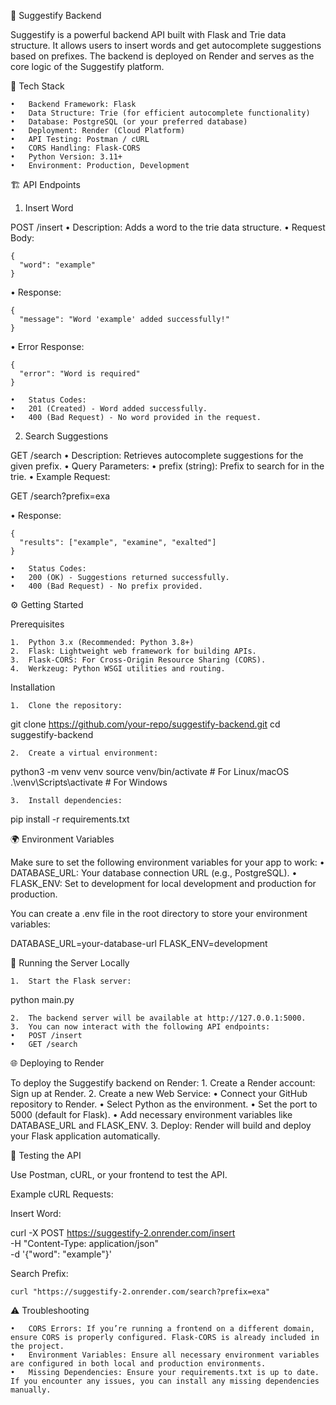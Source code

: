 
📝 Suggestify Backend

Suggestify is a powerful backend API built with Flask and Trie data structure. It allows users to insert words and get autocomplete suggestions based on prefixes. The backend is deployed on Render and serves as the core logic of the Suggestify platform.

🚀 Tech Stack

	•	Backend Framework: Flask
	•	Data Structure: Trie (for efficient autocomplete functionality)
	•	Database: PostgreSQL (or your preferred database)
	•	Deployment: Render (Cloud Platform)
	•	API Testing: Postman / cURL
	•	CORS Handling: Flask-CORS
	•	Python Version: 3.11+
	•	Environment: Production, Development

🏗️ API Endpoints

1. Insert Word

POST /insert
	•	Description: Adds a word to the trie data structure.
	•	Request Body:

```
{
  "word": "example"
}
```


•	Response:
```
{
  "message": "Word 'example' added successfully!"
}
```


•	Error Response:
```
{
  "error": "Word is required"
}
```

	•	Status Codes:
	•	201 (Created) - Word added successfully.
	•	400 (Bad Request) - No word provided in the request.

2. Search Suggestions

GET /search
	•	Description: Retrieves autocomplete suggestions for the given prefix.
	•	Query Parameters:
	•	prefix (string): Prefix to search for in the trie.
	•	Example Request:

GET /search?prefix=exa


•	Response:

```
{
  "results": ["example", "examine", "exalted"]
}
```

	•	Status Codes:
	•	200 (OK) - Suggestions returned successfully.
	•	400 (Bad Request) - No prefix provided.

⚙️ Getting Started

Prerequisites

	1.	Python 3.x (Recommended: Python 3.8+)
	2.	Flask: Lightweight web framework for building APIs.
	3.	Flask-CORS: For Cross-Origin Resource Sharing (CORS).
	4.	Werkzeug: Python WSGI utilities and routing.

Installation

	1.	Clone the repository:

git clone https://github.com/your-repo/suggestify-backend.git
cd suggestify-backend


	2.	Create a virtual environment:

python3 -m venv venv
source venv/bin/activate  # For Linux/macOS
.\venv\Scripts\activate  # For Windows


	3.	Install dependencies:

pip install -r requirements.txt

🌍 Environment Variables

Make sure to set the following environment variables for your app to work:
	•	DATABASE_URL: Your database connection URL (e.g., PostgreSQL).
	•	FLASK_ENV: Set to development for local development and production for production.

You can create a .env file in the root directory to store your environment variables:

DATABASE_URL=your-database-url
FLASK_ENV=development

🏃 Running the Server Locally

	1.	Start the Flask server:

python main.py


	2.	The backend server will be available at http://127.0.0.1:5000.
	3.	You can now interact with the following API endpoints:
	•	POST /insert
	•	GET /search

🌐 Deploying to Render

To deploy the Suggestify backend on Render:
	1.	Create a Render account: Sign up at Render.
	2.	Create a new Web Service:
	•	Connect your GitHub repository to Render.
	•	Select Python as the environment.
	•	Set the port to 5000 (default for Flask).
	•	Add necessary environment variables like DATABASE_URL and FLASK_ENV.
	3.	Deploy: Render will build and deploy your Flask application automatically.

🧪 Testing the API

Use Postman, cURL, or your frontend to test the API.

Example cURL Requests:

Insert Word:

curl -X POST https://suggestify-2.onrender.com/insert \
    -H "Content-Type: application/json" \
    -d '{"word": "example"}'

Search Prefix:

```
curl "https://suggestify-2.onrender.com/search?prefix=exa"

```
⚠️ Troubleshooting

	•	CORS Errors: If you’re running a frontend on a different domain, ensure CORS is properly configured. Flask-CORS is already included in the project.
	•	Environment Variables: Ensure all necessary environment variables are configured in both local and production environments.
	•	Missing Dependencies: Ensure your requirements.txt is up to date. If you encounter any issues, you can install any missing dependencies manually.
